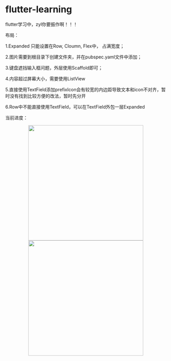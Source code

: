 # flutter-learning
flutter学习中，zyl你要振作啊！！！

布局：

1.Expanded 只能设置在Row, Cloumn, Flex中， 占满宽度；

2.图片需要到根目录下创建文件夹，并在pubspec.yaml文件中添加；

3.键盘遮挡输入框问题，外层使用Scaffold即可；

4.内容超过屏幕大小，需要使用ListView

5.直接使用TextField添加prefixIcon会有较宽的内边距导致文本和icon不对齐，暂时没有找到比较方便的改法，暂时先分开

6.Row中不能直接使用TextField，可以在TextField外包一层Expanded

当前进度：

<center>
<img src="https://github.com/zhengyl36/flutter_learning/blob/master/assets/Screenshot_2.png" width="360"/>
<img src="https://github.com/zhengyl36/flutter_learning/blob/master/assets/Screenshot_1.png" width="360"/>
</center>